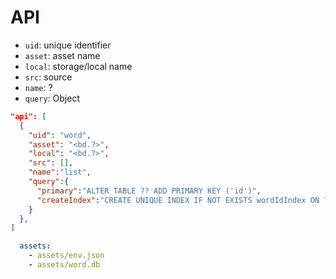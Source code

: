 # API

- `uid`: unique identifier
- `asset`: asset name
- `local`: storage/local name
- `src`: source
- `name`: ?
- `query`: Object

```json
"api": [
  {
    "uid": "word",
    "asset": "<bd.?>",
    "local": "<bd.?>",
    "src": [],
    "name":"list",
    "query":{
      "primary":"ALTER TABLE ?? ADD PRIMARY KEY ('id')",
      "createIndex":"CREATE UNIQUE INDEX IF NOT EXISTS wordIdIndex ON ?? (id, word)"
    }
  },
]
```

```yaml
  assets:
    - assets/env.json
    - assets/word.db
```
